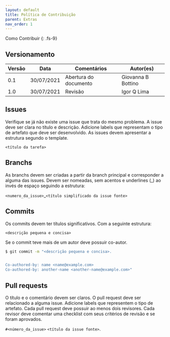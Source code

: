 ```yaml
---
layout: default
title: Política de Contribuição
parent: Extras
nav_order: 1
---
```


Como Contribuir
{: .fs-9}

## Versionamento

|Versão | Data | Comentários | Autor(es) |
|-------|------|-------------|-----------|
|0.1|30/07/2021| Abertura do documento | Giovanna B Bottino |
|1.0|30/07/2021| Revisão | Igor Q Lima |

## Issues

Verifique se já não existe uma issue que trata do mesmo problema.
A issue deve ser clara no título e descrição.
Adicione labels que representam o tipo de artefato que deve ser desenvolvido.
As issues devem apresentar a estrutura segundo o template.

`<título da tarefa>`

## Branchs

As branchs devem ser criadas a partir da branch principal e corresponder a alguma das issues.
Devem ser nomeadas, sem acentos e underlines (_) ao invés de espaço seguindo a estrutura:

`<numero_da_issue>`_`<título simplificado da issue fonte>`

## Commits

Os commits devem ter títulos significativos.
Com a seguinte estrutura:

`<descrição pequena e concisa>`

Se o commit teve mais de um autor deve possuir co-autor.

```bash
$ git commit -m "<descrição pequena e concisa>.


Co-authored-by: name <name@example.com>
Co-authored-by: another-name <another-name@example.com>"
```

## Pull requests

O título e o comentário devem ser claros.
O pull request deve ser relacionado a alguma issue.
Adicione labels que representem o tipo de artefato.
Cada pull request deve possuir ao menos dois revisores.
Cada revisor deve comentar uma checklist com seus critérios de revisão e se foram aprovados.

`#<número_da_issue>` `<título da issue fonte>`.
